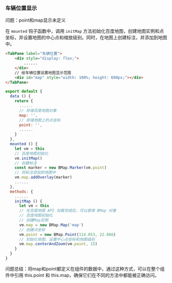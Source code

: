 ### 车辆位置显示

问题：point和map显示未定义

在 `mounted` 钩子函数中，调用 `initMap` 方法初始化百度地图，创建地图实例和点坐标，并设置地图的中心点和缩放级别。同时，在地图上创建标注，并添加到地图中。

```html
<TabPane label="车辆位置">
    <div style="display: flex;">
        ......
    </div>
    // 给车辆位置设置地图显示范围
    <div id="map" style="width: 100%; height: 600px;"></div>
</TabPane>
```

```js
export default {
  data () {
    return {
      ......
      // 存储百度地图对象
      map: '',
      // 存储地图上的点坐标
      point: '',
      ......
    }
  },
  mounted () {
    let vm = this
    // 百度地图初始化
    vm.initMap()
    // 创建标注
    const marker = new BMap.Marker(vm.point)
    // 将标注添加到地图中
    vm.map.addOverlay(marker)
    ......
  },
  methods: {
    ......
    initMap () {
      let vm = this
      // 在百度地图 API 加载完成后，可以使用 BMap 对象
      // 百度地图初始化
      // 创建Map实例
      vm.map = new BMap.Map('map')
      // 创建点坐标
      vm.point = new BMap.Point(114.053, 22.666)
      // 初始化地图，设置中心点坐标和地图级别
      vm.map.centerAndZoom(vm.point, 15)
    }
  }
}
```

问题总结：将map和point都定义在组件的数据中，通过这种方式，可以在整个组件中引用 this.point 和 this.map，确保它们在不同的方法中都能被正确访问。